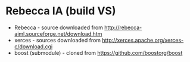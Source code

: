 # Rebecca IA (build VS)

- Rebecca - source downloaded from http://rebecca-aiml.sourceforge.net/download.htm
- xerces - sources downloaded from http://xerces.apache.org/xerces-c/download.cgi
- boost (submodule) - cloned from https://github.com/boostorg/boost

